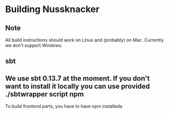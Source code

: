 Building Nussknacker
====================

Note
----
All build instructions should work on Linux and (probably) on Mac. Currently we don't support Windows.

sbt
---
We use sbt 0.13.7 at the moment. If you don't want to install it locally you can use provided ./sbtwrapper script
npm
---
To build frontend parts, you have to have npm installeda
